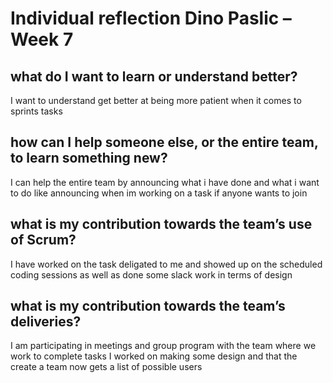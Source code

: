 
# Individual reflection Dino Paslic – Week 7

## what do I want to learn or understand better?
I want to understand get better at being more patient when it comes to sprints tasks


## how can I help someone else, or the entire team, to learn something new?
I can help the entire team by announcing what i have done and what i want to do like announcing when im working on a task if anyone wants to join

## what is my contribution towards the team’s use of Scrum?
I have worked on the task deligated to me and showed up on the scheduled coding sessions as well as done some slack work in terms of design

## what is my contribution towards the team’s deliveries?
I am participating in meetings and group program with the team where we work to complete tasks
I worked on making some design and that the create a team now gets a list of possible users
